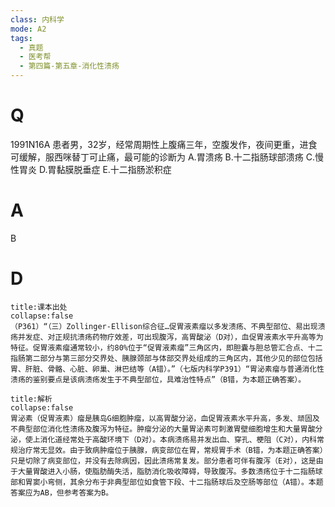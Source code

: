 ```yaml
---
class: 内科学
mode: A2
tags:
  - 真题
  - 医考帮
  - 第四篇-第五章-消化性溃疡
---
```


# Q
1991N16A 患者男，32岁，经常周期性上腹痛三年，空腹发作，夜间更重，进食可缓解，服西咪替丁可止痛，最可能的诊断为
A.胃溃疡
B.十二指肠球部溃疡
C.慢性胃炎
D.胃黏膜脱垂症
E.十二指肠淤积症

# A
B
# D
```ad-note
title:课本出处
collapse:false
（P361）“（三）Zollinger-Ellison综合征…促胃液素瘤以多发溃疡、不典型部位、易出现溃疡并发症、对正规抗溃疡药物疗效差，可出现腹泻，高胃酸泌（D对），血促胃液素水平升高等为特征。促胃液素瘤通常较小，约80%位于“促胃液素瘤”三角区内，即胆囊与胆总管汇合点、十二指肠第二部分与第三部分交界处、胰腺颈部与体部交界处组成的三角区内，其他少见的部位包括胃、肝脏、骨骼、心脏、卵巢、淋巴结等（A错）。”（七版内科学P391）“胃泌素瘤与普通消化性溃疡的鉴别要点是该病溃疡发生于不典型部位，具难治性特点”（B错，为本题正确答案）。
```

```ad-summary
title:解析
collapse:false
胃泌素（促胃液素）瘤是胰岛G细胞肿瘤，以高胃酸分泌，血促胃液素水平升高，多发、顽固及不典型部位消化性溃疡及腹泻为特征。肿瘤分泌的大量胃泌素可刺激胃壁细胞增生和大量胃酸分泌，使上消化道经常处于高酸环境下（D对）。本病溃疡易并发出血、穿孔、梗阻（C对），内科常规治疗常无显效。由于致病肿瘤位于胰腺，病变部位在胃，常规胃手术（B错，为本题正确答案）只是切除了病变部位，并没有去除病因，因此溃疡常复发。部分患者可伴有腹泻（E对），这是由于大量胃酸进入小肠，使脂肪酶失活，脂肪消化吸收障碍，导致腹泻。多数溃疡位于十二指肠球部和胃窦小弯侧，其余分布于非典型部位如食管下段、十二指肠球后及空肠等部位（A错）。本题答案应为AB，但参考答案为B。
```

